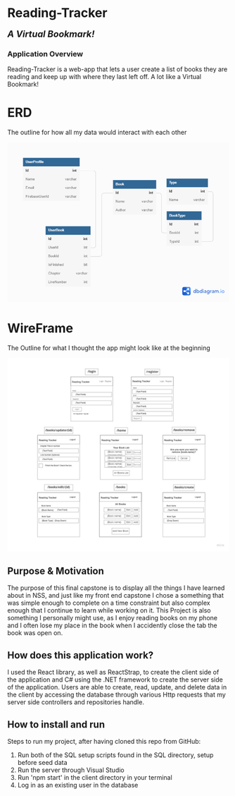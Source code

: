 # Reading-Tracker
<b style="font-size: 20px;"><i>A Virtual Bookmark!</i></b>
### Application Overview

Reading-Tracker is a web-app that lets a user create a list of books they are reading and keep up with where they last left off. A lot like a Virtual Bookmark!

# ERD
The outline for how all my data would interact with each other

![ERD](/Reading-Tracker/client/public/Reading--Tracker.png)


# WireFrame
The Outline for what I thought the app might look like at the beginning

![WireFrame](https://github.com/user1hunter/Reading-Tracker/blob/main/Reading-Tracker/client/public/Back-End%20WireFrame.jpg)


## Purpose & Motivation
The purpose of this final capstone is to display all the things I have learned about in NSS, and just like my front end capstone I chose a something that was simple enough to complete on a time constraint but also complex enough that I continue to learn while working on it. This Project is also something I personally might use, as I enjoy reading books on my phone and I often lose my place in the book when I accidently close the tab the book was open on.

## How does this application work?
I used the React library, as well as ReactStrap, to create the client side of the application and C# using the .NET framework to create the server side of the application. Users are able to create, read, update, and delete data in the client by accessing the database through various Http requests that my server side controllers and repositories handle.

## How to install and run
Steps to run my project, after having cloned this repo from GitHub:
1. Run both of the SQL setup scripts found in the SQL directory, setup before seed data
2. Run the server through Visual Studio
3. Run 'npm start' in the client directory in your terminal
4. Log in as an existing user in the database
